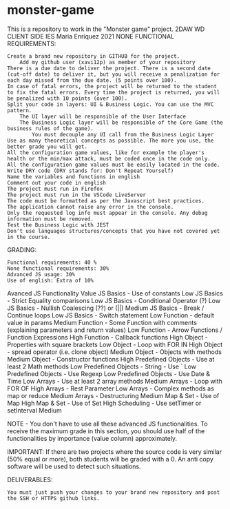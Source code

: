# monster-game
This is a repository to work in the  "Monster game" project. 2DAW WD CLIENT SIDE IES Maria Enriquez 2021
NONE FUNCTIONAL REQUIREMENTS:

    Create a brand new repository in GITHUB for the project.
        Add my github user (xavi12p) as member of your repository
    There is a due date to deliver the project. There is a second date (cut-off date) to deliver it, but you will receive a penalization for each day missed from the due date. (5 points over 100).
    In case of fatal errors, the project will be returned to the student to fix the fatal errors. Every time the project is returned, you will be penalized with 10 points (over 100).
    Split your code in layers: UI & Business Logic. You can use the MVC pattern.
        The UI layer will be responsible of the User Interface
        The Business Logic layer will be responsible of the Core Game (the business rules of the game).
            You must decouple any UI call from the Business Logic Layer
    Use as many theoretical concepts as possible. The more you use, the better grade you will get.
    All the configuration game values, like for example the player's health or the min/max attack, must be coded once in the code only.
    All the configuration game values must be easily located in the code.
    Write DRY code (DRY stands for: Don't Repeat Yourself)
    Name the variables and functions in english
    Comment out your code in english
    The project must run in Firefox
    The project must run in the VSCode LiveServer
    The code must be formatted as per the Javascript best practices.
    The application cannot raise any error in the console.
    Only the requested log info must appear in the console. Any debug information must be removed.
    Test the Business Logic with JEST
    Don't use languages structures/concepts that you have not covered yet in the course.


GRADING:

    Functional requirements: 40 %
    None functional requirements: 30%
    Advanced JS usage: 30%
    Use of english: Extra of 10%

Avanced JS Functionality 	Value
JS Basics - Use of constants 	Low
JS Basics - Strict Equality comparisons
	Low
JS Basics - Conditional Operator (?) 	Low
JS Basics - Nullish Coalescing (??) or (||) 	Medium
JS Basics - Break / Continue loops 	Low
JS Basics - Switch statement 	Low
Function - default value in params 	Medium
Function - Some Function with comments (explaining parameters and return values) 	Low
Function - Arrow Functions / Function Expressions 	High
Function - Callback functions 	High
Object - Properties with square brackets 	Low
Object - Loop with FOR IN 	High
Object - spread operator (i.e. clone object) 	Medium
Object - Objects with methods 	Medium
Object - Constructor functions 	High
Predefined Objects - Use at least 2 Math methods 	Low
Predefined Objects - String - Use ` 	Low
Predefined Objects - Use Regexp 	Low
Predefined Objects - Use Date & Time 	Low
Arrays - Use at least 2 array methods 	Medium
Arrays - Loop with FOR OF 	High
Arrays - Rest Parameter 	Low
Arrays - Complex methods as map or reduce 	Medium
Arrays - Destructuring 	Medium
Map & Set - Use of Map 	High
Map & Set - Use of Set 	High
Scheduling - Use setTimer or setInterval 	Medium

NOTE - You don't have to use all these advanced JS functionalities. To receive the maximum grade in this section, you should use half of the functionalities by importance (value column) approximately.

IMPORTANT:
If there are two projects where the source code is very similar (50% equal or more), both students will be graded with a 0. An anti copy software will be used to detect such situations.

DELIVERABLES:

    You must just push your changes to your brand new repository and post the SSH or HTTPS github links.
